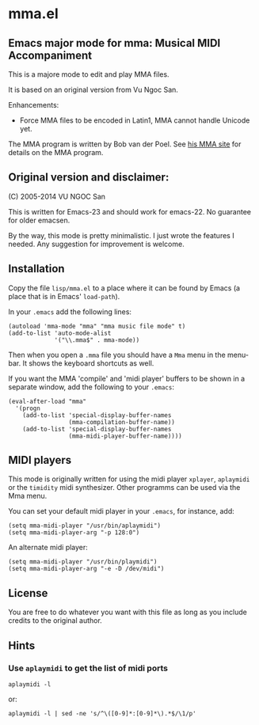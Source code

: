 # mma.el

## Emacs major mode for mma: Musical MIDI Accompaniment

This is a majore mode to edit and play MMA files.

It is based on an original version from Vu Ngoc San.

Enhancements:

* Force MMA files to be encoded in Latin1, MMA cannot handle Unicode yet.

The MMA program is written by Bob van der Poel.
See [his MMA site](https://www.mellowwood.ca/mma) for
details on the MMA program.

## Original version and disclaimer:

(C) 2005-2014 VU NGOC San

This is written for Emacs-23 and should work for emacs-22. No
guarantee for older emacsen.

By the way, this mode is pretty minimalistic. I just wrote the
features I needed. Any suggestion for improvement is welcome.

## Installation

Copy the file `lisp/mma.el` to a place where it can be found by Emacs
(a place that is in Emacs' `load-path`).

In your `.emacs` add the following lines:

    (autoload 'mma-mode "mma" "mma music file mode" t)
    (add-to-list 'auto-mode-alist
                 '("\\.mma$" . mma-mode))

Then when you open a `.mma` file you should have a `Mma` menu in the menu-bar.
It shows the keyboard shortcuts as well.

If you want the MMA 'compile' and 'midi player' buffers to be shown in
a separate window, add the following to your `.emacs`:

    (eval-after-load "mma"
      '(progn
        (add-to-list 'special-display-buffer-names
                     (mma-compilation-buffer-name))
        (add-to-list 'special-display-buffer-names
                     (mma-midi-player-buffer-name))))

## MIDI players

This mode is originally written for using the midi player `xplayer`, `aplaymidi`
or the `timidity` midi synthesizer. Other programms can be used via
the Mma menu.

You can set your default midi player in your `.emacs`, for instance, add:

    (setq mma-midi-player "/usr/bin/aplaymidi")
    (setq mma-midi-player-arg "-p 128:0")

An alternate midi player:

	(setq mma-midi-player "/usr/bin/playmidi")
	(setq mma-midi-player-arg "-e -D /dev/midi")

## License

You are free to do whatever you want with this file as long as you
include credits to the original author.

## Hints

### Use `aplaymidi` to get the list of midi ports

    aplaymidi -l

or:

    aplaymidi -l | sed -ne 's/^\([0-9]*:[0-9]*\).*$/\1/p'
